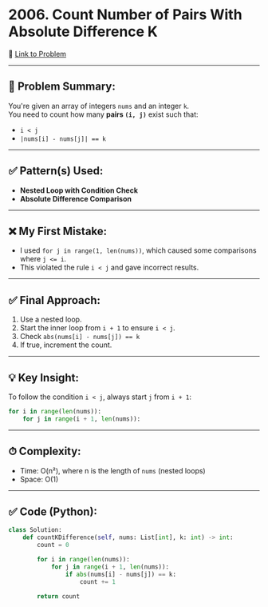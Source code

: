 # 2006. Count Number of Pairs With Absolute Difference K

🔗 [Link to Problem](https://leetcode.com/problems/count-number-of-pairs-with-absolute-difference-k)

---

## 🧠 Problem Summary:
You're given an array of integers `nums` and an integer `k`.  
You need to count how many **pairs `(i, j)`** exist such that:
- `i < j`
- `|nums[i] - nums[j]| == k`

---

## ✅ Pattern(s) Used:
- **Nested Loop with Condition Check**
- **Absolute Difference Comparison**

---

## ❌ My First Mistake:
- I used `for j in range(1, len(nums))`, which caused some comparisons where `j <= i`.
- This violated the rule `i < j` and gave incorrect results.

---

## ✅ Final Approach:
1. Use a nested loop.
2. Start the inner loop from `i + 1` to ensure `i < j`.
3. Check `abs(nums[i] - nums[j]) == k`
4. If true, increment the count.

---

## 💡 Key Insight:
To follow the condition `i < j`, always start `j` from `i + 1`:
```python
for i in range(len(nums)):
    for j in range(i + 1, len(nums)):
```

---

## ⏱ Complexity:
- Time: O(n²), where n is the length of `nums` (nested loops)
- Space: O(1)

---

## ✅ Code (Python):
```python
class Solution:
    def countKDifference(self, nums: List[int], k: int) -> int:
        count = 0

        for i in range(len(nums)):
            for j in range(i + 1, len(nums)):
                if abs(nums[i] - nums[j]) == k:
                    count += 1

        return count
```
